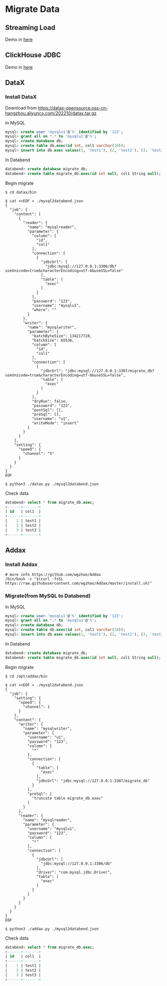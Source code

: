 # Migrate Data

## Streaming Load

Demo in [here](https://github.com/datafuse-extras/examples/blob/8a3c059233210dc2fc671a1d7027228fc00d964b/src/main/java/StreamingLoad.java)

## ClickHouse JDBC

Demo in [here](https://github.com/datafuse-extras/examples/blob/8a3c059233210dc2fc671a1d7027228fc00d964b/src/main/java/CkHttpLoad.java)

## DataX

### Install DataX

Download from https://datax-opensource.oss-cn-hangzhou.aliyuncs.com/202210/datax.tar.gz

In MySQL

```sql
mysql> create user 'mysqlu1'@'%' identified by '123';
mysql> grant all on *.* to 'mysqlu1'@'%';
mysql> create database db;
mysql> create table db.exec(id int, col1 varchar(10));
mysql> insert into db.exec values(1, 'test1'), (2, 'test2'), (3, 'test3');
```

In Databend

```sql
databend> create database migrate_db;
databend> create table migrate_db.exec(id int null, col1 String null);

```

Begin migrate

```shell
$ cd datax/bin

$ cat <<EOF > ./mysql2databend.json
{
  "job": {
    "content": [
      {
        "reader": {
          "name": "mysqlreader",
          "parameter": {
            "column": [
              "id",
              "col1"
            ],
            "connection": [
              {
                "jdbcUrl": [
                  "jdbc:mysql://127.0.0.1:3306/db?useUnicode=true&characterEncoding=utf-8&useSSL=false"
                ],
                "table": [
                  "exec"
                ]
              }
            ],
            "password": "123",
            "username": "mysqlu1",
            "where": ""
          }
        },
        "writer": {
          "name": "mysqlwriter",
          "parameter": {
            "batchByteSize": 134217728,
            "batchSize": 65536,
            "column": [
              "id",
              "col1"
            ],
            "connection": [
              {
                "jdbcUrl": "jdbc:mysql://127.0.0.1:3307/migrate_db?useUnicode=true&characterEncoding=utf-8&useSSL=false",
                "table": [
                  "exec"
                ]
              }
            ],
            "dryRun": false,
            "password": "123",
            "postSql": [],
            "preSql": [],
            "username": "u1",
            "writeMode": "insert"
          }
        }
      }
    ],
    "setting": {
      "speed": {
        "channel": "5"
      }
    }
  }
}
EOF

$ python3 ./datax.py ./mysql2databend.json

```

Check data

```sql
databend> select * from migrate_db.exec;
+------+-------+
| id   | col1  |
+------+-------+
|    1 | test1 |
|    2 | test2 |
|    3 | test3 |
+------+-------+

```

## Addax

### Install Addax

```shell
# more info https://github.com/wgzhao/Addax
/bin/bash -c "$(curl -fsSL https://raw.githubusercontent.com/wgzhao/Addax/master/install.sh)"

```

### Migrate(from MySQL to Databend)

In MySQL

```sql
mysql> create user 'mysqlu1'@'%' identified by '123';
mysql> grant all on *.* to 'mysqlu1'@'%';
mysql> create database db;
mysql> create table db.exec(id int, col1 varchar(10));
mysql> insert into db.exec values(1, 'test1'), (2, 'test2'), (3, 'test3');
```

In Databend

```sql
databend> create database migrate_db;
databend> create table migrate_db.exec(id int null, col1 String null);

```

Begin migrate

```shell
$ cd /opt/addax/bin

$ cat <<EOF > ./mysql2databend.json
{
  "job": {
    "setting": {
      "speed": {
        "channel": 1
      }
    },
    "content": {
      "writer": {
        "name": "mysqlwriter",
        "parameter": {
          "username": "u1",
          "password": "123",
          "column": [
            "*"
          ],
          "connection": [
            {
              "table": [
                "exec"
              ],
              "jdbcUrl": "jdbc:mysql://127.0.0.1:3307/migrate_db"
            }
          ],
          "preSql": [
            "truncate table migrate_db.exec"
          ]
        }
      },
      "reader": {
        "name": "mysqlreader",
        "parameter": {
          "username": "mysqlu1",
          "password": "123",
          "column": [
            "*"
          ],
          "connection": [
            {
              "jdbcUrl": [
                "jdbc:mysql://127.0.0.1:3306/db"
              ],
              "driver": "com.mysql.jdbc.Driver",
              "table": [
                "exec"
              ]
            }
          ]
        }
      }
    }
  }
}
EOF

$ python3 ./addax.py ./mysql2databend.json

```

Check data

```sql
databend> select * from migrate_db.exec;
+------+-------+
| id   | col1  |
+------+-------+
|    1 | test1 |
|    2 | test2 |
|    3 | test3 |
+------+-------+

```
